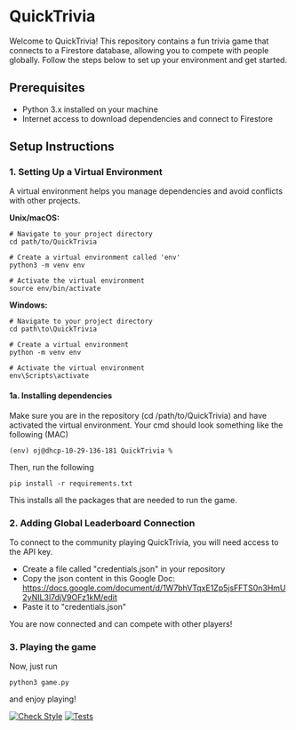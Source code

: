 # QuickTrivia

Welcome to QuickTrivia! This repository contains a fun trivia game that connects to a Firestore database, allowing you to compete with people globally. Follow the steps below to set up your environment and get started.

## Prerequisites

- Python 3.x installed on your machine
- Internet access to download dependencies and connect to Firestore

## Setup Instructions

### 1. Setting Up a Virtual Environment

A virtual environment helps you manage dependencies and avoid conflicts with other projects.

**Unix/macOS:**

```
# Navigate to your project directory
cd path/to/QuickTrivia

# Create a virtual environment called 'env' 
python3 -m venv env

# Activate the virtual environment
source env/bin/activate
```

**Windows:**
```
# Navigate to your project directory
cd path\to\QuickTrivia

# Create a virtual environment
python -m venv env

# Activate the virtual environment
env\Scripts\activate
```
#### 1a. Installing dependencies
Make sure you are in the repository (cd /path/to/QuickTrivia) and have activated the virtual environment. Your cmd should look something like the following (MAC)
```
(env) oj@dhcp-10-29-136-181 QuickTrivia %
```

Then, run the following
```
pip install -r requirements.txt
```

This installs all the packages that are needed to run the game.

### 2. Adding Global Leaderboard Connection
To connect to the community playing QuickTrivia, you will need access to the API key.

- Create a file called "credentials.json" in your repository
- Copy the json content in this Google Doc: https://docs.google.com/document/d/1W7bhVTqxE1Zp5jsFFTS0n3HmU2yNIL3l7djV9OFz1kM/edit
- Paste it to "credentials.json"

You are now connected and can compete with other players!

### 3. Playing the game
Now, just run
```
python3 game.py
```
and enjoy playing!

[![Check Style](https://github.com/kaleb-asfaw/QuickTrivia/actions/workflows/stylecheck.yaml/badge.svg)](https://github.com/kaleb-asfaw/QuickTrivia/actions/workflows/stylecheck.yaml)
[![Tests](https://github.com/kaleb-asfaw/QuickTrivia/actions/workflows/testunits.yaml/badge.svg)](https://github.com/kaleb-asfaw/QuickTrivia/actions/workflows/testunits.yaml)
